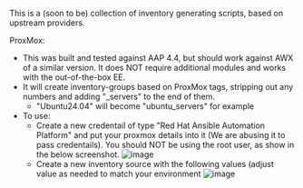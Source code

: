 This is a (soon to be) collection of inventory generating scripts, based on upstream providers.  

ProxMox:
 - This was built and tested against AAP 4.4, but should work against AWX of a similar version.  It does NOT require additional modules and works with the out-of-the-box EE.
 - It will create inventory-groups based on ProxMox tags, stripping out any numbers and adding "_servers" to the end of them.
   - "Ubuntu24.04" will become "ubuntu_servers" for example
 - To use:
   - Create a new credentail of type "Red Hat Ansible Automation Platform" and put your proxmox details into it (We are abusing it to pass credentails).  You should NOT be using the root user, as show in the below screenshot.
   ![image](https://github.com/user-attachments/assets/97e4bc38-eb0c-48ef-aa1c-2f93698f4f73)
   - Create a new inventory source with the following values (adjust value as needed to match your environment
  ![image](https://github.com/user-attachments/assets/796d9c7a-254c-4153-a9cc-9506ea8a0d04)

